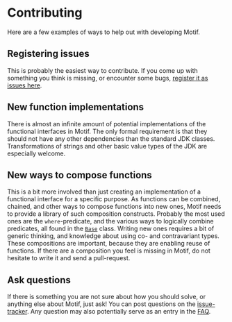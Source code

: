 Contributing
========================

Here are a few examples of ways to help out with developing Motif.


Registering issues
-------------------------------
This is probably the easiest way to contribute. If you come up with something you think
is missing, or encounter some bugs, [register it as issues here][issues].




New function implementations
--------------------------------------
There is almost an infinite amount of potential implementations of the functional
interfaces in Motif. The only formal requirement is that they should not have
any other dependencies than the standard JDK classes. Transformations of strings and
other basic value types of the JDK are especially welcome.



New ways to compose functions
--------------------------------------
This is a bit more involved than just creating an implementation of a functional
interface for a specific purpose. As functions can be combined, chained, and other
ways to compose functions into new ones, Motif needs to provide a library of such
composition constructs. Probably the most used ones are the `where`-predicate,
and the various ways to logically combine predicates, all found in the [`Base`][base]
class. Writing new ones
requires a bit of generic thinking, and knowledge about using co- and
contravariant types. These compositions are important, because they are enabling
reuse of functions. If there are a composition you feel is missing in Motif, do
not hesitate to write it and send a pull-request.



Ask questions
-----------------------------
If there is something you are not sure about how you should solve,
or anything else about Motif, just ask! You can post questions on the [issue-tracker][issues].
Any question may also potentially serve as an entry in the [FAQ][faq].




[faq]: faq.html "Frequently asked questions"
[issues]: https://github.com/runeflobakk/motif/issues "Issue tracker on GitHub"
[base]: apidocs/no/motif/Base.html "Base functions"


